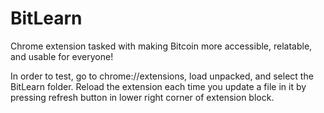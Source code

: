 # BitLearn
Chrome extension tasked with making Bitcoin more accessible, relatable, and usable for everyone!

In order to test, go to chrome://extensions, load unpacked, and select the BitLearn folder. Reload the extension each time you update a file in it by pressing refresh button in lower right corner of extension block.
